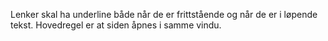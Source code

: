 Lenker skal ha underline både når de er frittstående og når de er i løpende tekst. Hovedregel er at siden åpnes i samme vindu.
